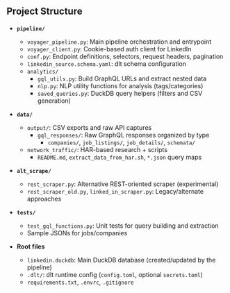 
## Project Structure

- **`pipeline/`**
  - `voyager_pipeline.py`: Main pipeline orchestration and entrypoint
  - `voyager_client.py`: Cookie-based auth client for LinkedIn
  - `conf.py`: Endpoint definitions, selectors, request headers, pagination
  - `linkedin_source.schema.yaml`: dlt schema configuration
  - `analytics/`
    - `gql_utils.py`: Build GraphQL URLs and extract nested data
    - `nlp.py`: NLP utility functions for analysis (tags/categories)
    - `saved_queries.py`: DuckDB query helpers (filters and CSV generation)

- **`data/`**
  - `output/`: CSV exports and raw API captures
    - `gql_responses/`: Raw GraphQL responses organized by type
      - `companies/`, `job_listings/`, `job_details/`, `schemata/`
  - `network_traffic/`: HAR-based research + scripts
    - `README.md`, `extract_data_from_har.sh`, `*.json` query maps

- **`alt_scrape/`**
  - `rest_scraper.py`: Alternative REST-oriented scraper (experimental)
  - `rest_scraper_old.py`, `linked_in_scraper.py`: Legacy/alternate approaches

- **`tests/`**
  - `test_gql_functions.py`: Unit tests for query building and extraction
  - Sample JSONs for jobs/companies

- **Root files**
  - `linkedin.duckdb`: Main DuckDB database (created/updated by the pipeline)
  - `.dlt/`: dlt runtime config (`config.toml`, optional `secrets.toml`)
  - `requirements.txt`, `.envrc`, `.gitignore`
